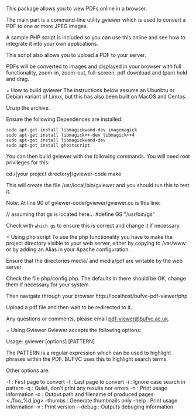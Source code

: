This package allows you to view PDFs online in a browser.

The main part is a command-line utility gviewer which is used to convert a PDF to one or more JPEG images.

A sample PHP script is included so you can use this online and see how to integrate it into your own applications.

This script also allows you to upload a PDF to your server.

PDFs will be converted  to images and displayed in your browser with full functionality, zoom-in, zoom-out,
full-screen, pdf download and (pan) hold and drag.

= How to build gviewer
The instructions below assume an Ubunbtu or Debian variant of Linux, but this has also been built on MacOS and Centos.

Unzip the archive.

Ensure the following Dependences are installed:

    sudo apt-get install libmagickwand-dev imagemagick
    sudo apt-get install libmagick++-dev libmagick++4
    sudo apt-get install libmagickwand-dev
    sudo apt-get install ghostscript

You can then build gviewer with the following commands. You will need root privileges for this:

  cd /[your project directory]/gviewer-code
  make

This will create the file /usr/local/bin/gviewer and you should run this to test it.

Note: At line 90 of gviewer-code/gviewer/gviewer.cc is this line:

  // assuming that gs is located here...
  #define GS "/usr/bin/gs"

Check with `which gs` to ensure this is correct and change it if necessary.

= Using php script
To use the php functionality you have to make the project directory visible to your web server, either by copying
to /var/www or by adding an Alias in your Apache configuration.

Ensure that the directories media/ and media/pdf are writable by the web server.

Check the file php/config.php. The defaults in there should be OK, change them if necessary for your system.

Then navigate through your browser http://localhost/bufvc-pdf-viewer/php

Upload a pdf file and then wait to be redirected to it.

Any questions or comments, please email pdf-viewer@bufvc.ac.uk.

= Using Gviewer
Gviewer accepts the following options:

Usage: gviewer [options] [PATTERN] <PDF-File>

The PATTERN is a regular expression which can be used to highlight phrases within the PDF. BUFVC uses this to highlight
search terms.

Other options are:

  -f <int>          : First page to convert
  -l <int>          : Last page to convert
  -i                : Ignore case search in pattern
  -q                : Quiet, don't print any results nor errors
  -h                : Print usage information
  -o <string>       : Output path and filename of produced pages: <./foo_%d.jpg>
  -thumbs           : Generate thumbnails only
  -help             : Print usage information
  -v                : Print version
  --debug           : Outputs debuging information
